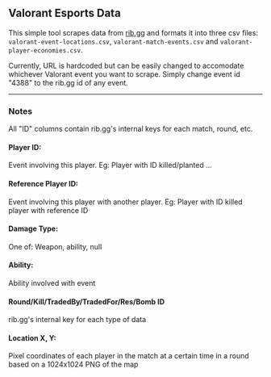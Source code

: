 ## Valorant Esports Data

This simple tool scrapes data from [rib.gg](https://www.rib.gg/) and formats it into three csv files: `valorant-event-locations.csv`, `valorant-match-events.csv` and `valorant-player-economies.csv`.

Currently, URL is hardcoded but can be easily changed to accomodate whichever Valorant event you want to scrape. Simply change event id "4388" to the rib.gg id of any event.

___
### Notes
All "ID" columns contain rib.gg's internal keys for each match, round, etc. 

#### Player ID:
Event involving this player. Eg: Player with ID killed/planted ...

#### Reference Player ID:
Event involving this player with another player. Eg: Player with ID killed player with reference ID

#### Damage Type:
One of: Weapon, ability, null

#### Ability:
Ability involved with event

#### Round/Kill/TradedBy/TradedFor/Res/Bomb ID
rib.gg's internal key for each type of data

#### Location X, Y:
Pixel coordinates of each player in the match at a certain time in a round based on a 1024x1024 PNG of the map
